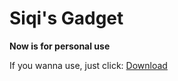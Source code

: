 # Siqi's Gadget

**Now is for personal use**

If you wanna use, just click:
[Download](https://github.com/Z-Siqi/Siqis-Gadget/raw/master/app/release/app-release.apk)